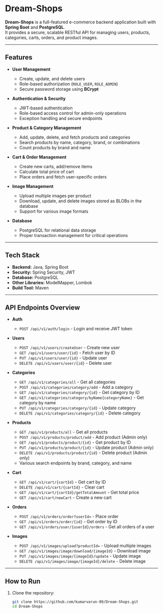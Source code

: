 # Dream-Shops

**Dream-Shops** is a full-featured e-commerce backend application built with **Spring Boot** and **PostgreSQL**.  
It provides a secure, scalable RESTful API for managing users, products, categories, carts, orders, and product images.  

---

## Features

- **User Management**
  - Create, update, and delete users
  - Role-based authorization (`ROLE_USER`, `ROLE_ADMIN`)
  - Secure password storage using **BCrypt**

- **Authentication & Security**
  - JWT-based authentication
  - Role-based access control for admin-only operations
  - Exception handling and secure endpoints

- **Product & Category Management**
  - Add, update, delete, and fetch products and categories
  - Search products by name, category, brand, or combinations
  - Count products by brand and name

- **Cart & Order Management**
  - Create new carts, add/remove items
  - Calculate total price of cart
  - Place orders and fetch user-specific orders

- **Image Management**
  - Upload multiple images per product
  - Download, update, and delete images stored as BLOBs in the database
  - Support for various image formats

- **Database**
  - PostgreSQL for relational data storage
  - Proper transaction management for critical operations

---

## Tech Stack

- **Backend:** Java, Spring Boot  
- **Security:** Spring Security, JWT  
- **Database:** PostgreSQL  
- **Other Libraries:** ModelMapper, Lombok  
- **Build Tool:** Maven  

---

## API Endpoints Overview

- **Auth**
  - `POST /api/v1/auth/login` - Login and receive JWT token

- **Users**
  - `POST /api/v1/users/createUser` - Create new user
  - `GET /api/v1/users/user/{id}` - Fetch user by ID
  - `PUT /api/v1/users/user/{id}` - Update user
  - `DELETE /api/v1/users/user/{id}` - Delete user

- **Categories**
  - `GET /api/v1/categories/all` - Get all categories
  - `POST /api/v1/categories/category/add` - Add a category
  - `GET /api/v1/categories/category/{id}` - Get category by ID
  - `GET /api/v1/categories/category/byName{categoryName}` - Get category by name
  - `PUT /api/v1/categories/category/{id}` - Update category
  - `DELETE /api/v1/categories/category/{id}` - Delete category

- **Products**
  - `GET /api/v1/products/all` - Get all products
  - `POST /api/v1/products/product/add` - Add product (Admin only)
  - `GET /api/v1/products/product/{id}` - Get product by ID
  - `PUT /api/v1/products/product/{id}` - Update product (Admin only)
  - `DELETE /api/v1/products/product/{id}` - Delete product (Admin only)
  - Various search endpoints by brand, category, and name

- **Cart**
  - `GET /api/v1/cart/{cartId}` - Get cart by ID
  - `DELETE /api/v1/cart/{cartId}` - Clear cart
  - `GET /api/v1/cart/{cartId}/getTotalAmount` - Get total price
  - `GET /api/v1/cart/newCart` - Create a new cart

- **Orders**
  - `POST /api/v1/orders/order?userId=` - Place order
  - `GET /api/v1/orders/order/{id}` - Get order by ID
  - `GET /api/v1/orders/user/{userId}/orders` - Get all orders of a user

- **Images**
  - `POST /api/v1/images/upload?productId=` - Upload multiple images
  - `GET /api/v1/images/image/download/{imageId}` - Download image
  - `PUT /api/v1/images/image/{imageId}/update` - Update image
  - `DELETE /api/v1/images/image/{imageId}/delete` - Delete image

---

## How to Run

1. Clone the repository:
   ```bash
   git clone https://github.com/kumarvarun-09/Dream-Shops.git
   cd Dream-Shops

